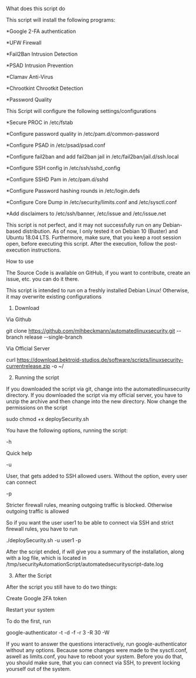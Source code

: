 What does this script do

This script will install the following programs:

*Google 2-FA authentication

*UFW Firewall

*Fail2Ban Intrusion Detection

*PSAD Intrusion Prevention

*Clamav Anti-Virus

*Chrootkint Chrootkit Detection

*Password Quality

This Script will configure the following settings/configurations

*Secure PROC in /etc/fstab

*Configure password quality in /etc/pam.d/common-password

*Configure PSAD in /etc/psad/psad.conf

*Configure fail2ban and add fail2ban jail in /etc/fail2ban/jail.d/ssh.local

*Configure SSH config in /etc/ssh/sshd_config

*Configure SSHD Pam in /etc/pam.d/sshd

*Configure Password hashing rounds in /etc/login.defs

*Configure Core Dump in /etc/security/limits.conf and /etc/sysctl.conf

*Add disclaimers to /etc/ssh/banner, /etc/issue and /etc/issue.net

This script is not perfect, and it may not successfully run on any Debian-based distribution. As of now, I only tested it on Debian 10 (Buster) and Ubuntu 18.04 LTS. Furthermore, make sure, that you keep a root session open, before executing this script. After the execution, follow the post-execution instructions.



How to use

The Source Code is available on GitHub, if you want to contribute, create an issue, etc. you can do it there.

This script is intended to run on a freshly installed Debian Linux! Otherwise, it may overwrite existing configurations

1. Download

Via Github

git clone https://github.com/mlhbeckmann/automatedlinuxsecurity.git --branch release --single-branch

Via Official Server

curl https://download.bektroid-studios.de/software/scripts/linuxsecurity-currentrelease.zip -o ~/

2. Running the script

If you downloaded the script via git, change into the automatedlinuxsecurity directory. If you downloaded the script via my official server, you have to unzip the archive and then change into the new directory. Now change the permissions on the script

sudo chmod +x deploySecurity.sh

You have the following options, running the script:

-h

Quick help

-u

User, that gets added to SSH allowed users. Without the option, every user can connect

-p

Stricter firewall rules, meaning outgoing traffic is blocked. Otherwise outgoing traffic is allowed

So if you want the user user1 to be able to connect via SSH and strict firewall rules, you have to run

./deploySecurity.sh -u user1 -p

After the script ended, if will give you a summary of the installation, along with a log file, which is located in /tmp/securityAutomationScript/automatedsecurityscript-date.log

3. After the Script

After the script you still have to do two things:

Create Google 2FA token

Restart your system

To do the first, run

google-authenticator -t -d -f -r 3 -R 30 -W

If you want to answer the questions interactively, run google-authenticator without any options. Because some changes were made to the sysctl.conf, aswell as limits.conf, you have to reboot your system. Before you do that, you should make sure, that you can connect via SSH, to prevent locking yourself out of the system.

